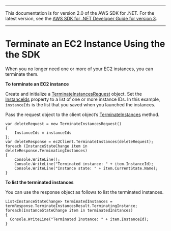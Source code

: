 --------

This documentation is for version 2\.0 of the AWS SDK for \.NET\. For the latest version, see the [AWS SDK for \.NET Developer Guide for version 3](https://docs.aws.amazon.com/AWSSdkDocsNET/V3/DeveloperGuide/welcome.html)\.

--------

# Terminate an EC2 Instance Using the the SDK<a name="terminate-instance"></a>

When you no longer need one or more of your EC2 instances, you can terminate them\.

 **To terminate an EC2 instance** 

Create and initialize a [TerminateInstancesRequest](https://docs.aws.amazon.com/sdkfornet/latest/apidocs/TEC2TerminateInstancesRequestNET45.html) object\. Set the [InstanceIds](https://docs.aws.amazon.com/sdkfornet/latest/apidocs/PEC2TerminateInstancesRequestInstanceIdsNET45.html) property to a list of one or more instance IDs\. In this example, `instanceIds` is the list that you saved when you launched the instances\.

Pass the request object to the client object’s [TerminateInstances](https://docs.aws.amazon.com/sdkfornet/latest/apidocs/MEC2EC2TerminateInstancesTerminateInstancesRequestNET45.html) method\.

```
var deleteRequest = new TerminateInstancesRequest()
{
    InstanceIds = instanceIds
};
var deleteResponse = ec2Client.TerminateInstances(deleteRequest);
foreach (InstanceStateChange item in deleteResponse.TerminatingInstances)
{
    Console.WriteLine();
    Console.WriteLine("Terminated instance: " + item.InstanceId);
    Console.WriteLine("Instance state: " + item.CurrentState.Name);
}
```

 **To list the terminated instances** 

You can use the response object as follows to list the terminated instances\.

```
List<InstanceStateChange> terminatedInstances = termResponse.TerminateInstancesResult.TerminatingInstance;
foreach(InstanceStateChange item in terminatedInstances)
{
  Console.WriteLine("Terminated Instance: " + item.InstanceId);
}
```